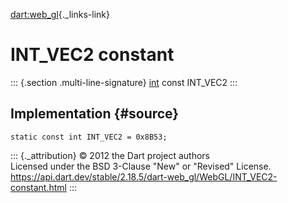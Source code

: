 [dart:web\_gl](../../dart-web_gl/dart-web_gl-library){._links-link}

INT\_VEC2 constant
==================

::: {.section .multi-line-signature}
[int](../../dart-core/int-class) const INT\_VEC2
:::

Implementation {#source}
--------------

``` {.language-dart data-language="dart"}
static const int INT_VEC2 = 0x8B53;
```

::: {._attribution}
© 2012 the Dart project authors\
Licensed under the BSD 3-Clause \"New\" or \"Revised\" License.\
<https://api.dart.dev/stable/2.18.5/dart-web_gl/WebGL/INT_VEC2-constant.html>
:::
